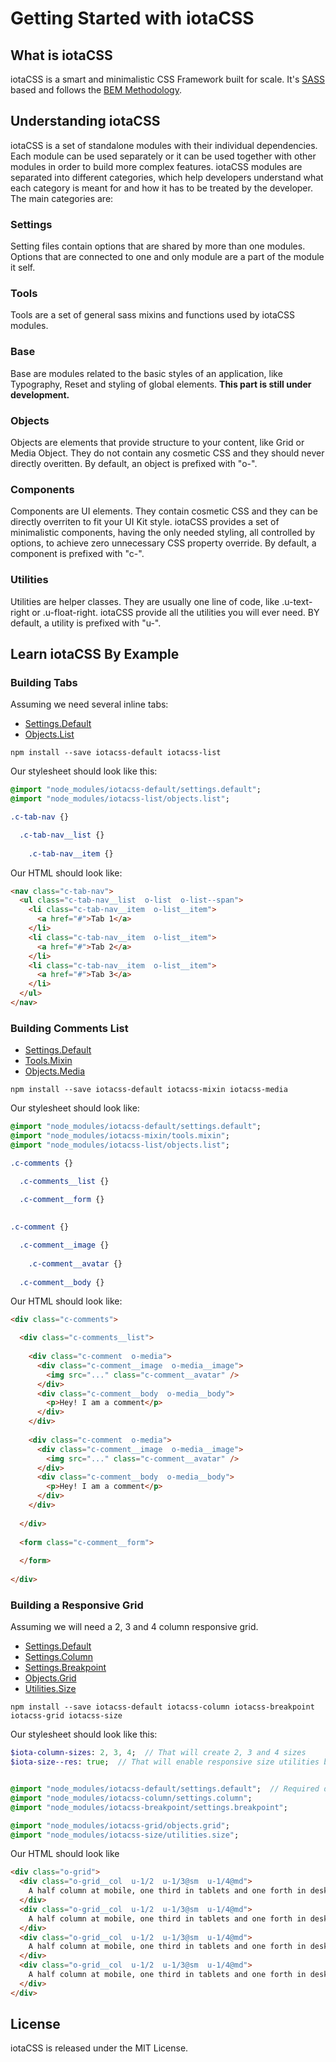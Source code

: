 # Getting Started with iotaCSS #


## What is iotaCSS ##

iotaCSS is a smart and minimalistic CSS Framework built for scale. It's [SASS](http://sass-lang.com/) based and follows the [BEM Methodology](https://css-tricks.com/bem-101/).


## Understanding iotaCSS ##

iotaCSS is a set of standalone modules with their individual dependencies. Each module can be used separately or it can be used together with other modules in order to build more complex features. iotaCSS modules are separated into different categories, which help developers understand what each category is meant for and how it has to be treated by the developer. The main categories are:


### Settings ###

Setting files contain options that are shared by more than one modules. Options that are connected to one and only module are a part of the module it self.

### Tools ###

Tools are a set of general sass mixins and functions used by iotaCSS modules.


### Base ###

Base are modules related to the basic styles of an application, like Typography, Reset and styling of global elements. **This part is still under development.**


### Objects ###

Objects are elements that provide structure to your content, like Grid or Media Object. They do not contain any cosmetic CSS and they should never directly overitten. By default, an object is prefixed with "o-".


### Components ###

Components are UI elements. They contain cosmetic CSS and they can be directly overriten to fit your UI Kit style. iotaCSS provides a set of minimalistic components, having the only needed styling, all controlled by options, to achieve zero unnecessary CSS property override. By default, a component is prefixed with "c-".


### Utilities ###

Utilities are helper classes. They are usually one line of code, like .u-text-right or .u-float-right. iotaCSS provide all the utilities you will ever need. BY default, a utility is prefixed with "u-".


## Learn iotaCSS By Example


### Building Tabs

Assuming we need several inline tabs:

* [Settings.Default](https://github.com/iotacss/settings.default)
* [Objects.List](https://github.com/iotacss/objects.grid)

```
npm install --save iotacss-default iotacss-list
```

Our stylesheet should look like this:

```sass
@import "node_modules/iotacss-default/settings.default";
@import "node_modules/iotacss-list/objects.list";

.c-tab-nav {}

  .c-tab-nav__list {}
  
    .c-tab-nav__item {}
```

Our HTML should look like:

```html
<nav class="c-tab-nav">
  <ul class="c-tab-nav__list  o-list  o-list--span">
    <li class="c-tab-nav__item  o-list__item">
      <a href="#">Tab 1</a>
    </li>
    <li class="c-tab-nav__item  o-list__item">
      <a href="#">Tab 2</a>
    </li>
    <li class="c-tab-nav__item  o-list__item">
      <a href="#">Tab 3</a>
    </li>
  </ul>
</nav>
```


### Building Comments List

* [Settings.Default](https://github.com/iotacss/settings.default)
* [Tools.Mixin](https://github.com/iotacss/objects.grid)
* [Objects.Media](https://github.com/iotacss/objects.grid)

```
npm install --save iotacss-default iotacss-mixin iotacss-media
```

Our stylesheet should look like:

```sass
@import "node_modules/iotacss-default/settings.default";
@import "node_modules/iotacss-mixin/tools.mixin";
@import "node_modules/iotacss-list/objects.list";

.c-comments {}

  .c-comments__list {}
  
  .c-comment__form {}

  
.c-comment {}

  .c-comment__image {}
  
    .c-comment__avatar {}
    
  .c-comment__body {}
```

Our HTML should look like:

```html
<div class="c-comments">

  <div class="c-comments__list">
  
    <div class="c-comment  o-media">
      <div class="c-comment__image  o-media__image">
        <img src="..." class="c-comment__avatar" />
      </div>
      <div class="c-comment__body  o-media__body">
        <p>Hey! I am a comment</p>
      </div>
    </div>
    
    <div class="c-comment  o-media">
      <div class="c-comment__image  o-media__image">
        <img src="..." class="c-comment__avatar" />
      </div>
      <div class="c-comment__body  o-media__body">
        <p>Hey! I am a comment</p>
      </div>
    </div>
    
  </div>
  
  <form class="c-comment__form">
    
  </form>
  
</div>
```


### Building a Responsive Grid

Assuming we will need a 2, 3 and 4 column responsive grid.

* [Settings.Default](https://github.com/iotacss/settings.default)
* [Settings.Column](https://github.com/iotacss/settings.column)
* [Settings.Breakpoint](https://github.com/iotacss/settings.breakpoint)
* [Objects.Grid](https://github.com/iotacss/objects.grid)
* [Utilities.Size](https://github.com/iotacss/utilities.size)

```
npm install --save iotacss-default iotacss-column iotacss-breakpoint iotacss-grid iotacss-size
```

Our stylesheet should look like this:

```sass
$iota-column-sizes: 2, 3, 4;  // That will create 2, 3 and 4 sizes
$iota-size--res: true;  // That will enable responsive size utilities based on our Breakpoint Settings


@import "node_modules/iotacss-default/settings.default";  // Required dependency of iotaCSS
@import "node_modules/iotacss-column/settings.column";
@import "node_modules/iotacss-breakpoint/settings.breakpoint";

@import "node_modules/iotacss-grid/objects.grid";
@import "node_modules/iotacss-size/utilities.size";
```

Our HTML should look like

```html
<div class="o-grid">
  <div class="o-grid__col  u-1/2  u-1/3@sm  u-1/4@md">
    A half column at mobile, one third in tablets and one forth in desktops
  </div>
  <div class="o-grid__col  u-1/2  u-1/3@sm  u-1/4@md">
    A half column at mobile, one third in tablets and one forth in desktops
  </div>
  <div class="o-grid__col  u-1/2  u-1/3@sm  u-1/4@md">
    A half column at mobile, one third in tablets and one forth in desktops
  </div>
  <div class="o-grid__col  u-1/2  u-1/3@sm  u-1/4@md">
    A half column at mobile, one third in tablets and one forth in desktops
  </div>
</div>
```


## License

iotaCSS is released under the MIT License.
